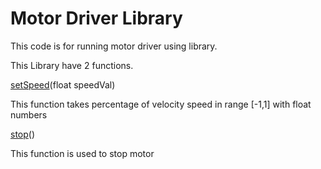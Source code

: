 # Motor Driver Library

This code is for running motor driver using library.

This Library have 2 functions.

[setSpeed]()(float speedVal)

This function takes percentage of velocity speed in range [-1,1] with float numbers

[stop]()()

This function is used to stop motor